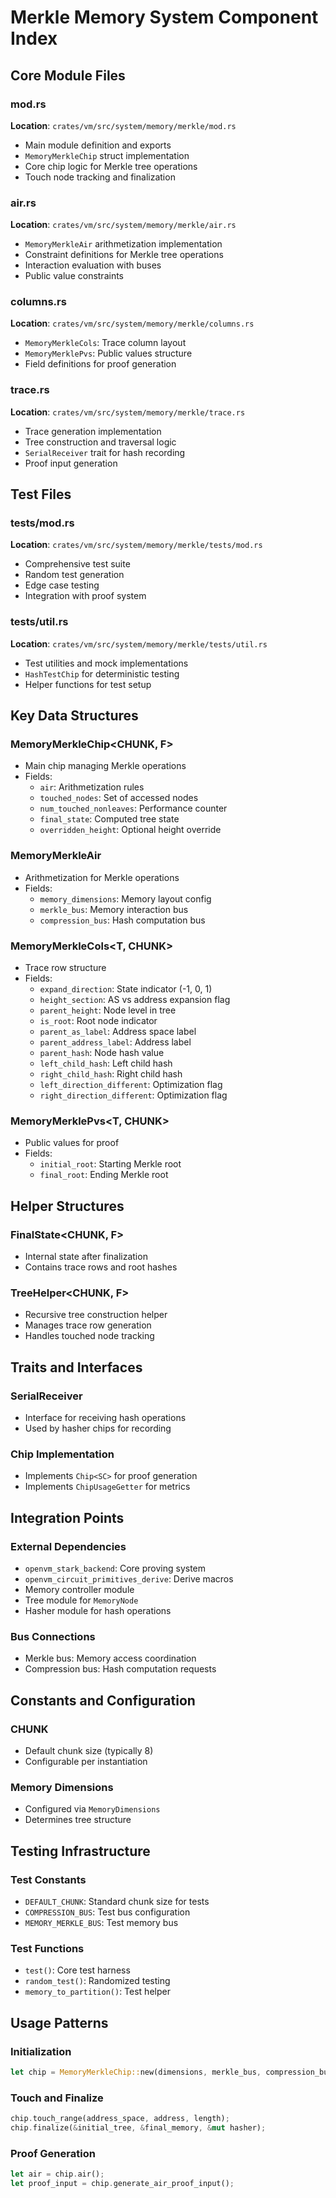 # Merkle Memory System Component Index

## Core Module Files

### mod.rs
**Location**: `crates/vm/src/system/memory/merkle/mod.rs`
- Main module definition and exports
- `MemoryMerkleChip` struct implementation
- Core chip logic for Merkle tree operations
- Touch node tracking and finalization

### air.rs
**Location**: `crates/vm/src/system/memory/merkle/air.rs`
- `MemoryMerkleAir` arithmetization implementation
- Constraint definitions for Merkle tree operations
- Interaction evaluation with buses
- Public value constraints

### columns.rs
**Location**: `crates/vm/src/system/memory/merkle/columns.rs`
- `MemoryMerkleCols`: Trace column layout
- `MemoryMerklePvs`: Public values structure
- Field definitions for proof generation

### trace.rs
**Location**: `crates/vm/src/system/memory/merkle/trace.rs`
- Trace generation implementation
- Tree construction and traversal logic
- `SerialReceiver` trait for hash recording
- Proof input generation

## Test Files

### tests/mod.rs
**Location**: `crates/vm/src/system/memory/merkle/tests/mod.rs`
- Comprehensive test suite
- Random test generation
- Edge case testing
- Integration with proof system

### tests/util.rs
**Location**: `crates/vm/src/system/memory/merkle/tests/util.rs`
- Test utilities and mock implementations
- `HashTestChip` for deterministic testing
- Helper functions for test setup

## Key Data Structures

### MemoryMerkleChip<CHUNK, F>
- Main chip managing Merkle operations
- Fields:
  - `air`: Arithmetization rules
  - `touched_nodes`: Set of accessed nodes
  - `num_touched_nonleaves`: Performance counter
  - `final_state`: Computed tree state
  - `overridden_height`: Optional height override

### MemoryMerkleAir<CHUNK>
- Arithmetization for Merkle operations
- Fields:
  - `memory_dimensions`: Memory layout config
  - `merkle_bus`: Memory interaction bus
  - `compression_bus`: Hash computation bus

### MemoryMerkleCols<T, CHUNK>
- Trace row structure
- Fields:
  - `expand_direction`: State indicator (-1, 0, 1)
  - `height_section`: AS vs address expansion flag
  - `parent_height`: Node level in tree
  - `is_root`: Root node indicator
  - `parent_as_label`: Address space label
  - `parent_address_label`: Address label
  - `parent_hash`: Node hash value
  - `left_child_hash`: Left child hash
  - `right_child_hash`: Right child hash
  - `left_direction_different`: Optimization flag
  - `right_direction_different`: Optimization flag

### MemoryMerklePvs<T, CHUNK>
- Public values for proof
- Fields:
  - `initial_root`: Starting Merkle root
  - `final_root`: Ending Merkle root

## Helper Structures

### FinalState<CHUNK, F>
- Internal state after finalization
- Contains trace rows and root hashes

### TreeHelper<CHUNK, F>
- Recursive tree construction helper
- Manages trace row generation
- Handles touched node tracking

## Traits and Interfaces

### SerialReceiver<T>
- Interface for receiving hash operations
- Used by hasher chips for recording

### Chip Implementation
- Implements `Chip<SC>` for proof generation
- Implements `ChipUsageGetter` for metrics

## Integration Points

### External Dependencies
- `openvm_stark_backend`: Core proving system
- `openvm_circuit_primitives_derive`: Derive macros
- Memory controller module
- Tree module for `MemoryNode`
- Hasher module for hash operations

### Bus Connections
- Merkle bus: Memory access coordination
- Compression bus: Hash computation requests

## Constants and Configuration

### CHUNK
- Default chunk size (typically 8)
- Configurable per instantiation

### Memory Dimensions
- Configured via `MemoryDimensions`
- Determines tree structure

## Testing Infrastructure

### Test Constants
- `DEFAULT_CHUNK`: Standard chunk size for tests
- `COMPRESSION_BUS`: Test bus configuration
- `MEMORY_MERKLE_BUS`: Test memory bus

### Test Functions
- `test()`: Core test harness
- `random_test()`: Randomized testing
- `memory_to_partition()`: Test helper

## Usage Patterns

### Initialization
```rust
let chip = MemoryMerkleChip::new(dimensions, merkle_bus, compression_bus);
```

### Touch and Finalize
```rust
chip.touch_range(address_space, address, length);
chip.finalize(&initial_tree, &final_memory, &mut hasher);
```

### Proof Generation
```rust
let air = chip.air();
let proof_input = chip.generate_air_proof_input();
```